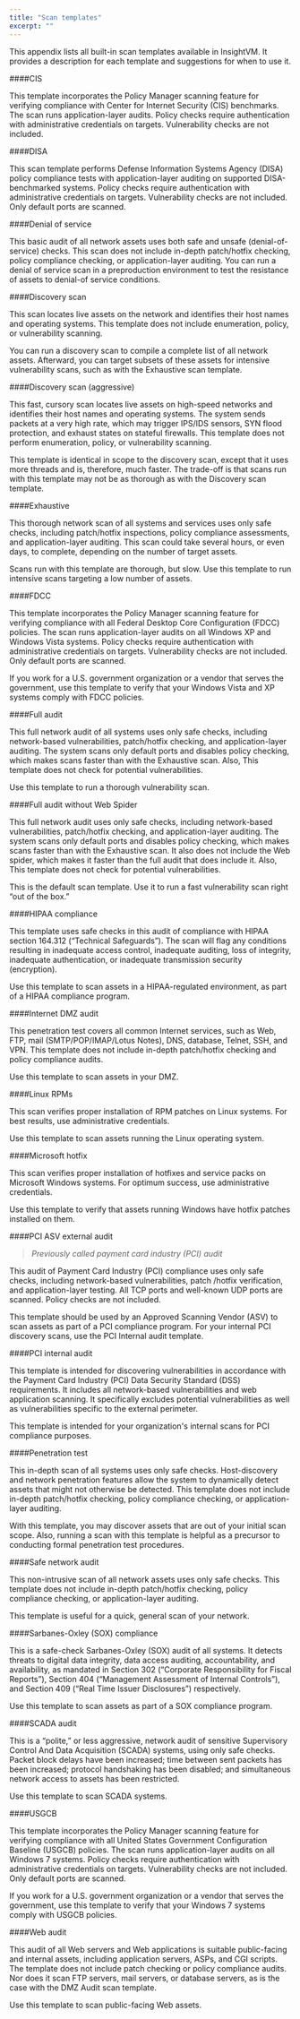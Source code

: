 ```yaml
---
title: "Scan templates"
excerpt: ""
---
```

This appendix lists all built-in scan templates available in InsightVM. It provides a description for each template and suggestions for when to use it.

####CIS

This template incorporates the Policy Manager scanning feature for verifying compliance with Center for Internet Security (CIS) benchmarks. The scan runs application-layer audits. Policy checks require authentication with administrative credentials on targets. Vulnerability checks are not included.

####DISA

This scan template performs Defense Information Systems Agency (DISA) policy compliance tests with application-layer auditing on supported DISA-benchmarked systems. Policy checks require authentication with administrative credentials on targets. Vulnerability checks are not included. Only default ports are scanned.

####Denial of service

This basic audit of all network assets uses both safe and unsafe (denial-of-service) checks. This scan does not include in-depth patch/hotfix checking, policy compliance checking, or application-layer auditing. You can run a denial of service scan in a preproduction environment to test the resistance of assets to denial-of service conditions.

####Discovery scan

This scan locates live assets on the network and identifies their host names and operating systems. This template does not include enumeration, policy, or vulnerability scanning.

You can run a discovery scan to compile a complete list of all network assets. Afterward, you can target subsets of these assets for intensive vulnerability scans, such as with the Exhaustive scan template.

####Discovery scan (aggressive)

This fast, cursory scan locates live assets on high-speed networks and identifies their host names and operating systems. The system sends packets at a very high rate, which may trigger IPS/IDS sensors, SYN flood protection, and exhaust states on stateful firewalls. This template does not perform enumeration, policy, or vulnerability scanning.

This template is identical in scope to the discovery scan, except that it uses more threads and is, therefore, much faster. The trade-off is that scans run with this template may not be as thorough as with the Discovery scan template.

####Exhaustive

This thorough network scan of all systems and services uses only safe checks, including patch/hotfix inspections, policy compliance assessments, and application-layer auditing. This scan could take several hours, or even days, to complete, depending on the number of target assets.

Scans run with this template are thorough, but slow. Use this template to run intensive scans targeting a low number of assets.

####FDCC

This template incorporates the Policy Manager scanning feature for verifying compliance with all Federal Desktop Core Configuration (FDCC) policies. The scan runs application-layer audits on all Windows XP and Windows Vista systems. Policy checks require authentication with administrative credentials on targets. Vulnerability checks are not included. Only default ports are scanned.

If you work for a U.S. government organization or a vendor that serves the government, use this template to verify that your Windows Vista and XP systems comply with FDCC policies.

####Full audit

This full network audit of all systems uses only safe checks, including network-based vulnerabilities, patch/hotfix checking, and application-layer auditing. The system scans only default ports and disables policy checking, which makes scans faster than with the Exhaustive scan. Also, This template does not check for potential vulnerabilities.

Use this template to run a thorough vulnerability scan.

####Full audit without Web Spider

This full network audit uses only safe checks, including network-based vulnerabilities, patch/hotfix checking, and application-layer auditing. The system scans only default ports and disables policy checking, which makes scans faster than with the Exhaustive scan. It also does not include the Web spider, which makes it faster than the full audit that does include it. Also, This template does not check for potential vulnerabilities.

This is the default scan template. Use it to run a fast vulnerability scan right “out of the box.”

####HIPAA compliance

This template uses safe checks in this audit of compliance with HIPAA section 164.312 (“Technical Safeguards”). The scan will flag any conditions resulting in inadequate access control, inadequate auditing, loss of integrity, inadequate authentication, or inadequate transmission security (encryption).

Use this template to scan assets in a HIPAA-regulated environment, as part of a HIPAA compliance program.

####Internet DMZ audit

This penetration test covers all common Internet services, such as Web, FTP, mail (SMTP/POP/IMAP/Lotus Notes), DNS, database, Telnet, SSH, and VPN. This template does not include in-depth patch/hotfix checking and policy compliance audits.

Use this template to scan assets in your DMZ.

####Linux RPMs

This scan verifies proper installation of RPM patches on Linux systems. For best results, use administrative credentials.

Use this template to scan assets running the Linux operating system.

####Microsoft hotfix

This scan verifies proper installation of hotfixes and service packs on Microsoft Windows systems. For optimum success, use administrative credentials.

Use this template to verify that assets running Windows have hotfix patches installed on them.

####PCI ASV external audit

> _Previously called payment card industry (PCI) audit_

This audit of Payment Card Industry (PCI) compliance uses only safe checks, including network-based vulnerabilities, patch /hotfix verification, and application-layer testing. All TCP ports and well-known UDP ports are scanned. Policy checks are not included.

This template should be used by an Approved Scanning Vendor (ASV) to scan assets as part of a PCI compliance program. For your internal PCI discovery scans, use the PCI Internal audit template.

####PCI internal audit

This template is intended for discovering vulnerabilities in accordance with the Payment Card Industry (PCI) Data Security Standard (DSS) requirements. It includes all network-based vulnerabilities and web application scanning. It specifically excludes potential vulnerabilities as well as vulnerabilities specific to the external perimeter.

This template is intended for your organization's internal scans for PCI compliance purposes.

####Penetration test

This in-depth scan of all systems uses only safe checks. Host-discovery and network penetration features allow the system to dynamically detect assets that might not otherwise be detected. This template does not include in-depth patch/hotfix checking, policy compliance checking, or application-layer auditing.

With this template, you may discover assets that are out of your initial scan scope. Also, running a scan with this template is helpful as a precursor to conducting formal penetration test procedures.

####Safe network audit

This non-intrusive scan of all network assets uses only safe checks. This template does not include in-depth patch/hotfix checking, policy compliance checking, or application-layer auditing.

This template is useful for a quick, general scan of your network.

####Sarbanes-Oxley (SOX) compliance

This is a safe-check Sarbanes-Oxley (SOX) audit of all systems. It detects threats to digital data integrity, data access auditing, accountability, and availability, as mandated in Section 302 (“Corporate Responsibility for Fiscal Reports”), Section 404 (“Management Assessment of Internal Controls”), and Section 409 (“Real Time Issuer Disclosures”) respectively.

Use this template to scan assets as part of a SOX compliance program.

####SCADA audit

This is a “polite,” or less aggressive, network audit of sensitive Supervisory Control And Data Acquisition (SCADA) systems, using only safe checks. Packet block delays have been increased; time between sent packets has been increased; protocol handshaking has been disabled; and simultaneous network access to assets has been restricted.

Use this template to scan SCADA systems.

####USGCB

This template incorporates the Policy Manager scanning feature for verifying compliance with all United States Government Configuration Baseline (USGCB) policies. The scan runs application-layer audits on all Windows 7 systems. Policy checks require authentication with administrative credentials on targets. Vulnerability checks are not included. Only default ports are scanned.

If you work for a U.S. government organization or a vendor that serves the government, use this template to verify that your Windows 7 systems comply with USGCB policies.

####Web audit

This audit of all Web servers and Web applications is suitable public-facing and internal assets, including application servers, ASPs, and CGI scripts. The template does not include patch checking or policy compliance audits. Nor does it scan FTP servers, mail servers, or database servers, as is the case with the DMZ Audit scan template.

Use this template to scan public-facing Web assets.